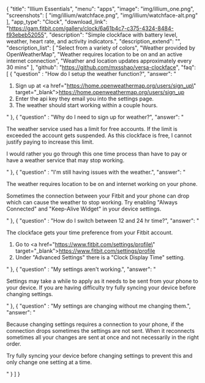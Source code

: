 {
    "title": "Illium Essentials",
    "menu": "apps",
    "image": "img/illium_one.png",
    "screenshots": [
        "img/illium/watchface.png",
        "img/illium/watchface-alt.png"
    ],
    "app_type": "Clock",
    "download_link": "https://gam.fitbit.com/gallery/clock/6a61b4c7-c375-4324-8484-f93ebeb52055",
    "description": "Simple clockface with battery level, weather, heart rate, and activity indicators.",
    "description_extend": "",
    "description_list": [
        "Select from a variety of colors",
        "Weather provided by OpenWeatherMap",
        "Weather requires location to be on and an active internet connection",
        "Weather and location updates approximately every 30 mins"
    ],
    "github": "https://github.com/mxsshao/versa-clockface",
    "faq": [
        {
            "question" : "How do I setup the weather function?",
            "answer": "<ol><li>Sign up at <a href=\"https://home.openweathermap.org/users/sign_up\" target=\"_blank\">https://home.openweathermap.org/users/sign_up</a></li><li>Enter the api key they email you into the settings page.</li><li>The weather should start working within a couple hours.</li></ol>"
        },
        {
            "question" : "Why do I need to sign up for weather?",
            "answer": "<p>The weather service used has a limit for free accounts. If the limit is exceeded the account gets suspended. As this clockface is free, I cannot justify paying to increase this limit.</p><p>I would rather you go through this one time process than have to pay or have a weather service that may stop working.</p>"
        },
        {
            "question" : "I'm still having issues with the weather.",
            "answer": "<p>The weather requires location to be on and internet working on your phone.</p><p>Sometimes the connection between your Fitbit and your phone can drop which can cause the weather to stop working. Try enabling \"Always Connected\" and \"Keep-Alive Widget\" in your device settings.</p>"
        },
        {
            "question" : "How do I switch between 12 and 24 hr time?",
            "answer": "<p>The clockface gets your time preference from your Fitbit account.</p><ol><li>Go to <a href=\"https://www.fitbit.com/settings/profile\" target=\"_blank\">https://www.fitbit.com/settings/profile</a></li><li>Under \"Advanced Settings\" there is a \"Clock Display Time\" setting.</li></ol>"
        },
        {
            "question" : "My settings aren't working.",
            "answer": "<p>Settings may take a while to apply as it needs to be sent from your phone to your device. If you are having difficulty try fully syncing your device before changing settings.</p>"
        },
        {
            "question" : "My settings are changing without me changing them.",
            "answer": "<p>Because changing settings requires a connection to your phone, if the connection drops sometimes the settings are not sent. When it reconnects sometimes all your changes are sent at once and not necessarily in the right order.</p><p>Try fully syncing your device before changing settings to prevent this and only change one setting at a time.</p>"
        }
    ]
}


